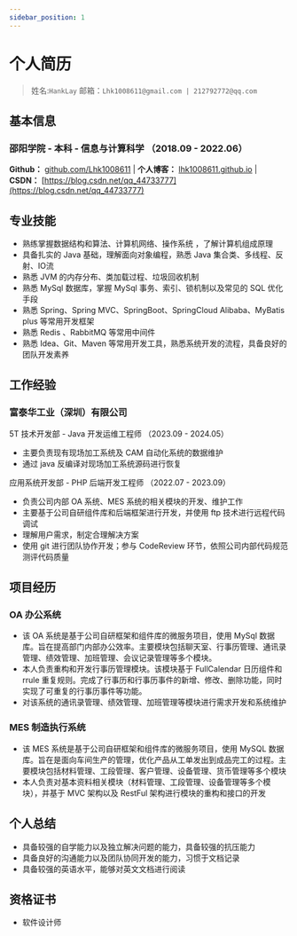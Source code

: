 ```yaml
---
sidebar_position: 1
---
```

# 个人简历

>姓名:`HankLay`       邮箱：`Lhk1008611@gmail.com | 212792772@qq.com`	

## 基本信息

### 邵阳学院 - 本科 - 信息与计算科学     （2018.09 - 2022.06）

**Github：** [github.com/Lhk1008611](https://github.com/Lhk1008611)   |  **个人博客：** [lhk1008611.github.io](https://lhk1008611.github.io/)   |  **CSDN：** [https://blog.csdn.net/qq_44733777](https://blog.csdn.net/qq_44733777)

## 专业技能

- 熟练掌握数据结构和算法、计算机网络、操作系统 ，了解计算机组成原理
- 具备扎实的 Java 基础，理解面向对象编程，熟悉 Java 集合类、多线程、反射、IO流
- 熟悉 JVM 的内存分布、类加载过程、垃圾回收机制
- 熟悉 MySql 数据库，掌握 MySql 事务、索引、锁机制以及常见的 SQL 优化手段
- 熟悉 Spring、Spring MVC、SpringBoot、SpringCloud Alibaba、MyBatis plus 等常用开发框架
- 熟悉 Redis 、RabbitMQ 等常用中间件
- 熟悉 Idea、Git、Maven 等常用开发工具，熟悉系统开发的流程，具备良好的团队开发素养

## 工作经验


### 富泰华工业（深圳）有限公司


5T 技术开发部 - Java 开发运维工程师     （2023.09 - 2024.05）

- 主要负责现有现场加工系统及 CAM 自动化系统的数据维护
- 通过 java 反编译对现场加工系统源码进行恢复


应用系统开发部 - PHP 后端开发工程师      （2022.07 - 2023.09）

- 负责公司内部 OA 系统、MES 系统的相关模块的开发、维护工作
- 主要基于公司自研组件库和后端框架进行开发，并使用 ftp 技术进行远程代码调试
- 理解用户需求，制定合理解决方案
- 使用 git 进行团队协作开发；参与 CodeReview 环节，依照公司内部代码规范测评代码质量

## 项目经历

### OA 办公系统

- 该 OA 系统是基于公司自研框架和组件库的微服务项目，使用 MySql 数据库。旨在提高部门内部办公效率。主要模块包括聊天室、行事历管理、通讯录管理、绩效管理、加班管理、会议记录管理等多个模块。
- 本人负责重构和开发行事历管理模块。该模块基于 FullCalendar 日历组件和 rrule 重复规则。完成了行事历和行事历事件的新增、修改、删除功能，同时实现了可重复的行事历事件等功能。
- 对该系统的通讯录管理、绩效管理、加班管理等模块进行需求开发和系统维护

### MES 制造执行系统

- 该 MES 系统是基于公司自研框架和组件库的微服务项目，使用 MySQL 数据库。旨在是面向车间生产的管理，优化产品从工单发出到成品完工的过程。主要模块包括材料管理、工段管理、客户管理、设备管理、货币管理等多个模块
- 本人负责对基本资料相关模块（材料管理、工段管理、设备管理等多个模块），并基于 MVC 架构以及 RestFul 架构进行模块的重构和接口的开发

## 个人总结

- 具备较强的自学能力以及独立解决问题的能力，具备较强的抗压能力
- 具备良好的沟通能力以及团队协同开发的能力，习惯于文档记录
- 具备较强的英语水平，能够对英文文档进行阅读

## 资格证书
- 软件设计师